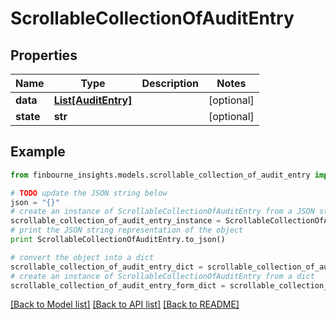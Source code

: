 # ScrollableCollectionOfAuditEntry


## Properties
Name | Type | Description | Notes
------------ | ------------- | ------------- | -------------
**data** | [**List[AuditEntry]**](AuditEntry.md) |  | [optional] 
**state** | **str** |  | [optional] 

## Example

```python
from finbourne_insights.models.scrollable_collection_of_audit_entry import ScrollableCollectionOfAuditEntry

# TODO update the JSON string below
json = "{}"
# create an instance of ScrollableCollectionOfAuditEntry from a JSON string
scrollable_collection_of_audit_entry_instance = ScrollableCollectionOfAuditEntry.from_json(json)
# print the JSON string representation of the object
print ScrollableCollectionOfAuditEntry.to_json()

# convert the object into a dict
scrollable_collection_of_audit_entry_dict = scrollable_collection_of_audit_entry_instance.to_dict()
# create an instance of ScrollableCollectionOfAuditEntry from a dict
scrollable_collection_of_audit_entry_form_dict = scrollable_collection_of_audit_entry.from_dict(scrollable_collection_of_audit_entry_dict)
```
[[Back to Model list]](../README.md#documentation-for-models) [[Back to API list]](../README.md#documentation-for-api-endpoints) [[Back to README]](../README.md)


